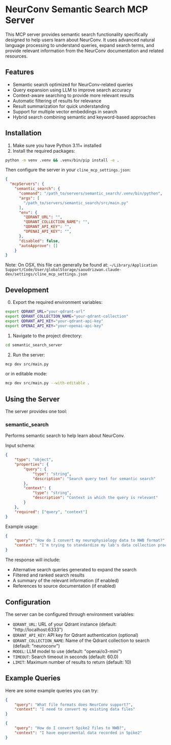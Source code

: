 # NeurConv Semantic Search MCP Server

This MCP server provides semantic search functionality specifically designed to help users learn about NeurConv. It uses advanced natural language processing to understand queries, expand search terms, and provide relevant information from the NeurConv documentation and related resources.

## Features

- Semantic search optimized for NeurConv-related queries
- Query expansion using LLM to improve search accuracy
- Context-aware searching to provide more relevant results
- Automatic filtering of results for relevance
- Result summarization for quick understanding
- Support for multiple vector embeddings in search
- Hybrid search combining semantic and keyword-based approaches

## Installation

1. Make sure you have Python 3.11+ installed
2. Install the required packages:
```bash
python -m venv .venv && .venv/bin/pip install -e .
```

Then configure the server in your `cline_mcp_settings.json`:

```json
{
  "mcpServers": {
    "semantic_search": {
      "command": "/path_to/servers/semantic_search/.venv/bin/python",
      "args": [
        "/path_to/servers/semantic_search/src/main.py"
      ],
      "env": {
        "QDRANT_URL": "",
        "QDRANT_COLLECTION_NAME": "",
        "QDRANT_API_KEY": "",
        "OPENAI_API_KEY": "",
      },
      "disabled": false,
      "autoApprove": []
    }
}
```

Note: On OSX, this file can generally be found at: `~/Library/Application Support/Code/User/globalStorage/saoudrizwan.claude-dev/settings/cline_mcp_settings.json`

## Development

0. Export the required environment variables:
```bash
export QDRANT_URL="your-qdrant-url"
export QDRANT_COLLECTION_NAME="your-qdrant-collection"
export QDRANT_API_KEY="your-qdrant-api-key"
export OPENAI_API_KEY="your-openai-api-key"
```

1. Navigate to the project directory:
```bash
cd semantic_search_server
```

2. Run the server:
```bash
mcp dev src/main.py
```

or in editable mode:
```bash
mcp dev src/main.py --with-editable .
```

## Using the Server

The server provides one tool:

### semantic_search

Performs semantic search to help learn about NeurConv.

Input schema:
```json
{
    "type": "object",
    "properties": {
        "query": {
            "type": "string",
            "description": "Search query text for semantic search"
        },
        "context": {
            "type": "string",
            "description": "Context in which the query is relevant"
        }
    },
    "required": ["query", "context"]
}
```

Example usage:
```json
{
    "query": "How do I convert my neurophysiology data to NWB format?",
    "context": "I'm trying to standardize my lab's data collection process"
}
```

The response will include:
- Alternative search queries generated to expand the search
- Filtered and ranked search results
- A summary of the relevant information (if enabled)
- References to source documentation (if enabled)

## Configuration

The server can be configured through environment variables:

- `QDRANT_URL`: URL of your Qdrant instance (default: "http://localhost:6333")
- `QDRANT_API_KEY`: API key for Qdrant authentication (optional)
- `QDRANT_COLLECTION_NAME`: Name of the Qdrant collection to search (default: "neuroconv")
- `MODEL`: LLM model to use (default: "openai/o3-mini")
- `TIMEOUT`: Search timeout in seconds (default: 60.0)
- `LIMIT`: Maximum number of results to return (default: 10)

## Example Queries

Here are some example queries you can try:

```json
{
    "query": "What file formats does NeurConv support?",
    "context": "I need to convert my existing data files"
}
```

```json
{
    "query": "How do I convert Spike2 files to NWB?",
    "context": "I have experimental data recorded in Spike2"
}
```
